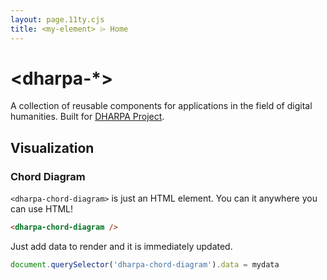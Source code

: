 ```yaml
---
layout: page.11ty.cjs
title: <my-element> ⌲ Home
---
```


# &lt;dharpa-\*>

A collection of reusable components for applications in the field of digital humanities. Built for [DHARPA Project](https://dharpa.org/).

## Visualization

### Chord Diagram

<section class="columns">
  <div>

`<dharpa-chord-diagram>` is just an HTML element. You can it anywhere you can use HTML!

```html
<dharpa-chord-diagram />
```

Just add data to render and it is immediately updated.

```js
document.querySelector('dharpa-chord-diagram').data = mydata
```

  </div>
  
  <div class="section-dharpa-chord-diagram">

<dharpa-chord-diagram width="600" height="600"></dharpa-chord-diagram>

<script>
document.querySelector('.section-dharpa-chord-diagram dharpa-chord-diagram').data = Object.assign([
[0, 9, 4, 3, 4, 2],
[9, 0, 2, 3, 0, 4],
[4, 2, 0, 10, 8, 2],
[3, 3, 10, 0, 18, 11],
[4, 0, 8, 18, 0, 7],
[2, 4, 2, 11, 7, 0]], {
names: ['Topic 1', 'Topic 2', 'Topic 3', 'Topic 4', 'Topic 5', 'Topic 6'],
colors: ["#c4c4c4", "#69b40f", "#ec1d25", "#c8125c", "#008fc8", "#10218b", "#134b24", "#737373"]
})
</script>
  </div>
</section>

<!-- ## Configure with attributes

<section class="columns">
  <div>

`<my-element>` can be configured with attributed in plain HTML.

```html
<my-element name="HTML"></my-element>
```

  </div>
  <div>

<my-element name="HTML"></my-element>

  </div>
</section>

## Declarative rendering

<section class="columns">
  <div>

`<my-element>` can be used with declarative rendering libraries like Angular, React, Vue, and lit-html

```js
import { html, render } from 'lit-html'

const name = 'lit-html'

render(
  html`
    <h2>This is a &lt;my-element&gt;</h2>
    <my-element .name=${name}></my-element>
  `,
  document.body
)
```

  </div>
  <div>

<h2>This is a &lt;my-element&gt;</h2>
<my-element name="lit-html"></my-element>

  </div>
</section> -->

